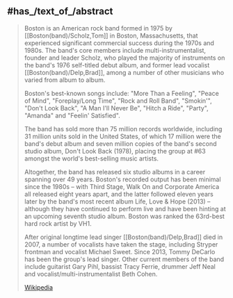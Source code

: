 
## #has_/text_of_/abstract 

> Boston is an American rock band formed in 1975 by [[Boston(band)/Scholz,Tom]] in Boston, Massachusetts, 
> that experienced significant commercial success during the 1970s and 1980s. 
> The band's core members include multi-instrumentalist, founder and leader Scholz, 
> who played the majority of instruments on the band's 1976 self-titled debut album, 
> and former lead vocalist [[Boston(band)/Delp,Brad]], 
> among a number of other musicians who varied from album to album.
>
> Boston's best-known songs include: "More Than a Feeling", "Peace of Mind", 
> "Foreplay/Long Time", "Rock and Roll Band", "Smokin'", "Don't Look Back", 
> "A Man I'll Never Be", "Hitch a Ride", "Party", "Amanda" and "Feelin' Satisfied". 
> 
> The band has sold more than 75 million records worldwide, 
> including 31 million units sold in the United States, 
> of which 17 million were the band's debut album 
> and seven million copies of the band's second studio album, Don't Look Back (1978), 
> placing the group at #63 amongst the world's best-selling music artists. 
> 
> Altogether, the band has released six studio albums in a career spanning over 49 years. 
> Boston's recorded output has been minimal since the 1980s – 
> with Third Stage, Walk On and Corporate America all released eight years apart, 
> and the latter followed eleven years later by the band's most recent album 
> Life, Love & Hope (2013) – although they have continued to perform live 
> and have been hinting at an upcoming seventh studio album. 
> Boston was ranked the 63rd-best hard rock artist by VH1.
>
> After original longtime lead singer [[Boston(band)/Delp,Brad]] died in 2007, 
> a number of vocalists have taken the stage, 
> including Stryper frontman and vocalist Michael Sweet. 
> Since 2013, Tommy DeCarlo has been the group's lead singer. 
> Other current members of the band include guitarist Gary Pihl, 
> bassist Tracy Ferrie, drummer Jeff Neal and vocalist/multi-instrumentalist Beth Cohen.
>
> [Wikipedia](https://en.wikipedia.org/wiki/Boston%20(band))


